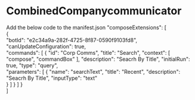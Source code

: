 # CombinedCompanycommunicator
Add the below code to the manifest.json
"composeExtensions": [  
  {  
    "botId": "e2c34a9a-282f-4725-8f87-0590f9103fd8",  
    "canUpdateConfiguration": true,  
    "commands": [
        {
          "id": "Corp Comms",
          "title": "Search",
		  "context": [ "compose", "commandBox" ],
          "description": "Seacrh By Title",
          "initialRun": true,
		  "type": "query",  
          "parameters": [
            {
              "name": "searchText",
              "title": "Recent",
              "description": "Seacrh By Title",
			  "inputType": "text"  
            }
          ]
        }
      ] 
  }  
]   
